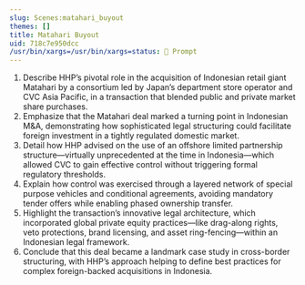 ```yaml
---
slug: Scenes:matahari_buyout
themes: []
title: Matahari Buyout
uid: 718c7e950dcc
/usr/bin/xargs=/usr/bin/xargs=status: 💬 Prompt
---
```

1. Describe HHP’s pivotal role in the acquisition of Indonesian retail giant Matahari by a consortium led by Japan’s department store operator and CVC Asia Pacific, in a transaction that blended public and private market share purchases.
2. Emphasize that the Matahari deal marked a turning point in Indonesian M&A, demonstrating how sophisticated legal structuring could facilitate foreign investment in a tightly regulated domestic market.
3. Detail how HHP advised on the use of an offshore limited partnership structure—virtually unprecedented at the time in Indonesia—which allowed CVC to gain effective control without triggering formal regulatory thresholds.
4. Explain how control was exercised through a layered network of special purpose vehicles and conditional agreements, avoiding mandatory tender offers while enabling phased ownership transfer.
5. Highlight the transaction’s innovative legal architecture, which incorporated global private equity practices—like drag-along rights, veto protections, brand licensing, and asset ring-fencing—within an Indonesian legal framework.
6. Conclude that this deal became a landmark case study in cross-border structuring, with HHP’s approach helping to define best practices for complex foreign-backed acquisitions in Indonesia.
